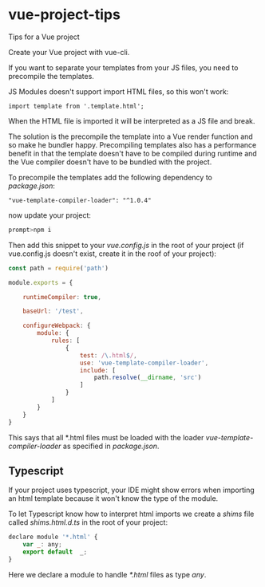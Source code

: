 # vue-project-tips
Tips for a Vue project

Create your Vue project with vue-cli.

If you want to separate your templates from your JS files, you need to precompile the templates.

JS Modules doesn't support import HTML files, so this won't work:

```
import template from '.template.html';
```

When the HTML file is imported it will be interpreted as a JS file and break.

The solution is the precompile the template into a Vue render function and so make he bundler happy. Precompiling templates also has a performance benefit in that the template doesn't have to be compiled during runtime and the Vue compiler doesn't have to be bundled with the project.

To precompile the templates add the following dependency to *package.json*:

```
"vue-template-compiler-loader": "^1.0.4"
```

now update your project:
```javascript
prompt>npm i
```

Then add this snippet to your *vue.config.js* in the root of your project (if vue.config.js doesn't exist, create it in the roof of your project):

```javascript
const path = require('path')

module.exports = {

    runtimeCompiler: true,

    baseUrl: '/test',

    configureWebpack: {
        module: {
            rules: [
                {
                    test: /\.html$/,
                    use: 'vue-template-compiler-loader',
                    include: [
                        path.resolve(__dirname, 'src')
                    ]
                }
            ]
        }
    }
}
```

This says that all *.html files must be loaded with the loader *vue-template-compiler-loader* as specified in *package.json*.

Typescript
----------
If your project uses typescript, your IDE might show errors when importing an html template because it won't know the type of the module.

To let Typescript know how to interpret html imports we create a *shims* file called *shims.html.d.ts* in the root of your project:

```javascript
declare module '*.html' {
    var _: any;
    export default  _;
}
```

Here we declare a module to handle *\*.html* files as type *any*.
